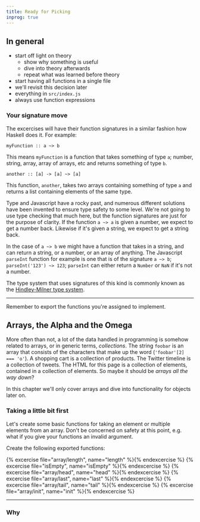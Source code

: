 ```yaml
---
title: Ready for Picking
inprog: true
---
```


## In general

  - start off light on theory
    - show why something is useful
    - dive into theory afterwards
    - repeat what was learned before theory
  - start having all functions in a single file
  - we'll revisit this decision later
  - everything in `src/index.js`
  - always use function expressions

### Your signature move

The excercises will have their function signatures in a similar fashion how Haskell does it. For example:

```
myFunction :: a ~> b
```

This means `myFunction` is a function that takes something of type `a`; number, string, array, array of arrays, etc and returns something of type `b`.

```
another :: [a] -> [a] ~> [a]
```

This function, `another`, takes two arrays containing something of type `a` and returns a list containing elements of the same type.

Type and Javascript have a rocky past, and numerous different solutions have been invented to ensure type safety to some level. We're not going to use type checking that much here, but the function signatures are just for the purpose of clarity. If the function `a ~> a` is given a number, we expect to get a number back. Likewise if it's given a string, we expect to get a string back.

In the case of `a ~> b` we might have a function that takes in a string, and can return a string, or a number, or an array of anything. The Javascript `parseInt` function for example is one that is of the signature `a ~> b`; `parseInt('123') ~> 123`; `parseInt` can either return a `Number` or `NaN` if it's not a number.

The type system that uses signatures of this kind is commonly known as the [Hindley-Milner type system](https://en.wikipedia.org/wiki/Hindley%E2%80%93Milner_type_system).

---

Remember to export the functions you're assigned to implement.

## Arrays, the Alpha and the Omega

More often than not, a lot of the data handled in programming is somehow related to arrays, or in generic terms, _collections_. The string `foobar` is an array that consists of the characters that make up the word (`'foobar'[2] === 'o'`). A shopping cart is a collection of products. The Twitter timeline is a collection of tweets. The HTML for this page is a collection of elements, contained in a collection of elements. So maybe it should be _arrays all the way down_?

In this chapter we'll only cover arrays and dive into functionality for objects later on.

### Taking a little bit first

Let's create some basic functions for taking an element or multiple elements from an array. Don't be concerned on safety at this point, e.g. what if you give your functions an invalid argument.

Create the following exported functions:

{% excercise file="array/length", name="length" %}{% endexcercise %}
{% excercise file="isEmpty", name="isEmpty" %}{% endexcercise %}
{% excercise file="array/head", name="head" %}{% endexcercise %}
{% excercise file="array/last", name="last" %}{% endexcercise %}
{% excercise file="array/tail", name="tail" %}{% endexcercise %}
{% excercise file="array/init", name="init" %}{% endexcercise %}

---

### Why

<!--
You may find that you're asking yourself: _why are we creating a function that returns the length of the list_, for example. The reason we're creating these might not be so clear if you're not experienced in the world of functional programming. We will get to that point in detail later on, because I don't really have a concise answer to this.

Although `cons` and `uncons` may be of limited use, those two functions are good examples when considering how you can end up at the same result through multiple different ways. There is no single and correct way how things like lists are put together, as the problem you're facing will differ from time to time.

For this reason being able to construct the same kind of data structure in a number of different ways can extend your perspective when working with real-world data. You may have an idea of what an _ideal_ structure for data would be—be it for a blog, Twitter feed, or even a weather service or just something that counts how many times you've clicked on a button—but in the end, what data you _actually_ get can be an entirely different story. Reality is far from ideal.

For this reason being able to end up with the same result different functions from time to time will make you more aware of possible solutions to a problem you're tackling.

{% include "../_templates/attention.md" %}

Going back to `cons` and `uncons`, the two are actually much more important than meets the eye; with them you can create and to some degree manipulate [singly linked lists](https://en.wikipedia.org/wiki/Linked_list#Singly_linked_list). Singly linked lists are the precursor to most of other data structures we have today, but they aren't important at this point. It's good to be aware to at least some degree how some data structure works; you don't have to know it inside out, but it's great help to think about how is the thing _x_ implemented in your language. You never know what you'll find or how it might help you, but it's not wasted effort at least!

But as you can see, we can arrive at the same result by doing different things. `uncons` decomposes your list into the _head_ and the _tail_ of the list. Maybe we should have a `snocnu`—that is, `uncons` backwards—function that would decompose a list into its _last_ and _init_?
-->
